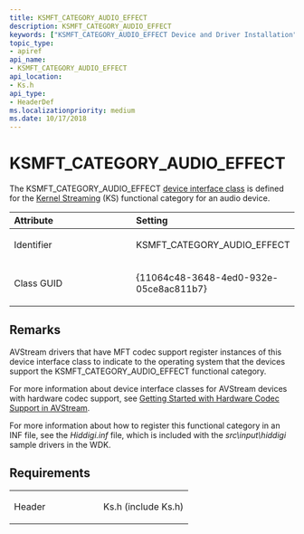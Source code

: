 ```yaml
---
title: KSMFT_CATEGORY_AUDIO_EFFECT
description: KSMFT_CATEGORY_AUDIO_EFFECT
keywords: ["KSMFT_CATEGORY_AUDIO_EFFECT Device and Driver Installation"]
topic_type:
- apiref
api_name:
- KSMFT_CATEGORY_AUDIO_EFFECT
api_location:
- Ks.h
api_type:
- HeaderDef
ms.localizationpriority: medium
ms.date: 10/17/2018
---
```


# KSMFT_CATEGORY_AUDIO_EFFECT


The KSMFT_CATEGORY_AUDIO_EFFECT [device interface class](./overview-of-device-interface-classes.md) is defined for the [Kernel Streaming](../stream/kernel-streaming.md) (KS) functional category for an audio device.

<table>
<colgroup>
<col width="50%" />
<col width="50%" />
</colgroup>
<thead>
<tr class="header">
<th align="left">Attribute</th>
<th align="left">Setting</th>
</tr>
</thead>
<tbody>
<tr class="odd">
<td align="left"><p>Identifier</p></td>
<td align="left"><p>KSMFT_CATEGORY_AUDIO_EFFECT</p></td>
</tr>
<tr class="even">
<td align="left"><p>Class GUID</p></td>
<td align="left"><p>{11064c48-3648-4ed0-932e-05ce8ac811b7}</p></td>
</tr>
</tbody>
</table>

 

Remarks
-------

AVStream drivers that have MFT codec support register instances of this device interface class to indicate to the operating system that the devices support the KSMFT_CATEGORY_AUDIO_EFFECT functional category.

For more information about device interface classes for AVStream devices with hardware codec support, see [Getting Started with Hardware Codec Support in AVStream](../stream/getting-started-with-hardware-codec-support-in-avstream.md).

For more information about how to register this functional category in an INF file, see the *Hiddigi.inf* file, which is included with the *src\\input\\hiddigi* sample drivers in the WDK.

Requirements
------------

<table>
<colgroup>
<col width="50%" />
<col width="50%" />
</colgroup>
<tbody>
<tr class="odd">
<td align="left"><p>Header</p></td>
<td align="left">Ks.h (include Ks.h)</td>
</tr>
</tbody>
</table>

 

